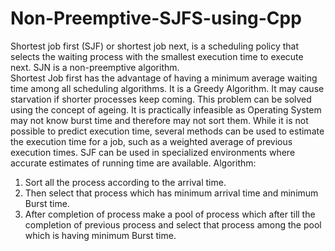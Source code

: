 # Non-Preemptive-SJFS-using-Cpp
Shortest job first (SJF) or shortest job next, is a scheduling policy that selects the waiting process with the smallest execution time to execute next. SJN is a non-preemptive algorithm.  
Shortest Job first has the advantage of having a minimum average waiting time among all scheduling algorithms. 
It is a Greedy Algorithm. 
It may cause starvation if shorter processes keep coming. 
This problem can be solved using the concept of ageing. It is practically infeasible as Operating System may not know burst time and therefore may not sort them. While it is not possible to predict execution time, several methods can be used to estimate the execution time for a job, such as a weighted average of previous execution times. SJF can be used in specialized environments where accurate estimates of running time are available. 
Algorithm:  
1. Sort all the process according to the arrival time. 
2. Then select that process which has minimum arrival time and minimum Burst time. 
3. After completion of process make a pool of process which after till the completion of previous process and select that process among the pool which is having minimum Burst time.
